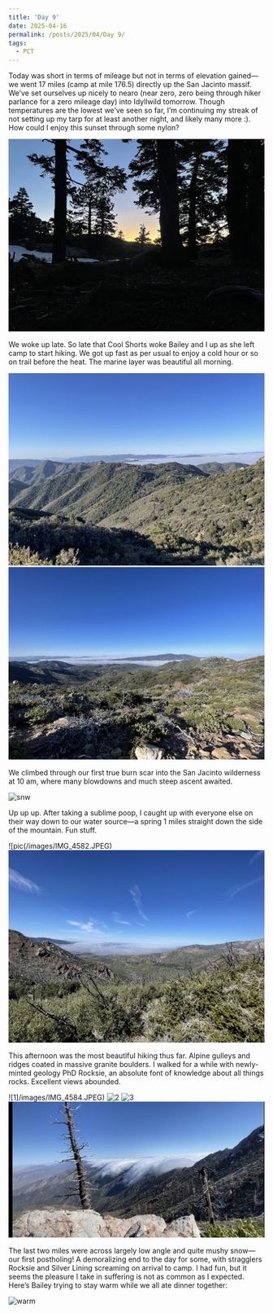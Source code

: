 ```yaml
---
title: 'Day 9'
date: 2025-04-16
permalink: /posts/2025/04/Day 9/
tags:
  - PCT
---
```



Today was short in terms of mileage but not in terms of elevation gained—we went 17 miles (camp at mile 176.5) directly up the San Jacinto massif. We’ve set ourselves up nicely to nearo (near zero, zero being through hiker parlance for a zero mileage day) into Idyllwild tomorrow. Though temperatures are the lowest we’ve seen so far, I’m continuing my streak of not setting up my tarp for at least another night, and likely many more :). How could I enjoy this sunset through some nylon?

![sunset](/images/IMG_4592.JPEG)

We woke up late. So late that Cool Shorts woke Bailey and I up as she left camp to start hiking. We got up fast as per usual to enjoy a cold hour or so on trail before the heat. The marine layer was beautiful all morning.

![ml1](/images/IMG_4579.JPEG)
![ml2](/images/IMG_4580.JPEG)

We climbed through our first true burn scar into the San Jacinto wilderness at 10 am, where many blowdowns and much steep ascent awaited.

![snw](/images/IMG_4581.JPEG)

Up up up. After taking a sublime poop, I caught up with everyone else on their way down to our water source—a spring 1 miles straight down the side of the mountain. Fun stuff.

![pic(/images/IMG_4582.JPEG)
![pick](/images/IMG_4583.JPEG)

This afternoon was the most beautiful hiking thus far. Alpine gulleys and ridges coated in massive granite boulders. I walked for a while with newly-minted geology PhD Rocksie, an absolute font of knowledge about all things rocks. Excellent views abounded.

![1]/images/IMG_4584.JPEG)
![2](/images/IMG_4586.JPEG)
![3](/images/IMG_4588.JPEG)
![4](/images/IMG_4593.JPEG)

The last two miles were across largely low angle and quite mushy snow—our first postholing! A demoralizing end to the day for some, with stragglers Rocksie and Silver Lining screaming on arrival to camp. I had fun, but it seems the pleasure I take in suffering is not as common as I expected. Here’s Bailey trying to stay warm while we all ate dinner together:

![warm](/images/IMG_4591.JPEG)
